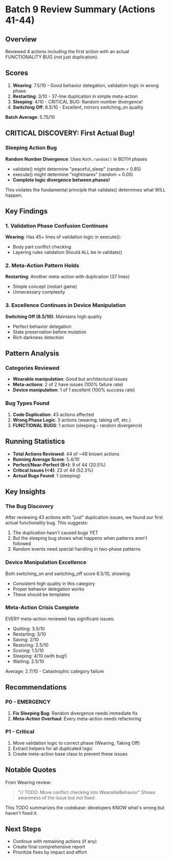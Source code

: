 # Batch 9 Review Summary (Actions 41-44)

## Overview
Reviewed 4 actions including the first action with an actual FUNCTIONALITY BUG (not just duplication).

## Scores
1. **Wearing**: 7.5/10 - Good behavior delegation, validation logic in wrong phase
2. **Restarting**: 3/10 - 37-line duplication in simple meta-action
3. **Sleeping**: 4/10 - CRITICAL BUG: Random number divergence!
4. **Switching Off**: 8.5/10 - Excellent, mirrors switching_on quality

**Batch Average**: 5.75/10

## CRITICAL DISCOVERY: First Actual Bug!

### Sleeping Action Bug
**Random Number Divergence**: Uses `Math.random()` in BOTH phases
- validate() might determine "peaceful_sleep" (random = 0.85)
- execute() might determine "nightmares" (random = 0.05)
- **Complete logic divergence between phases!**

This violates the fundamental principle that validate() determines what WILL happen.

## Key Findings

### 1. Validation Phase Confusion Continues
**Wearing**: Has 45+ lines of validation logic in execute():
- Body part conflict checking
- Layering rules validation
Should ALL be in validate()

### 2. Meta-Action Pattern Holds
**Restarting**: Another meta-action with duplication (37 lines)
- Simple concept (restart game)
- Unnecessary complexity

### 3. Excellence Continues in Device Manipulation
**Switching Off (8.5/10)**: Maintains high quality
- Perfect behavior delegation
- State preservation before mutation
- Rich darkness detection

## Pattern Analysis

### Categories Reviewed
- **Wearable manipulation**: Good but architectural issues
- **Meta-actions**: 2 of 2 have issues (100% failure rate)
- **Device manipulation**: 1 of 1 excellent (100% success rate)

### Bug Types Found
1. **Code Duplication**: 43 actions affected
2. **Wrong Phase Logic**: 3 actions (wearing, taking off, etc.)
3. **FUNCTIONAL BUGS**: 1 action (sleeping - random divergence)

## Running Statistics
- **Total Actions Reviewed**: 44 of ~48 known actions
- **Running Average Score**: 5.4/10
- **Perfect/Near-Perfect (8+)**: 9 of 44 (20.5%)
- **Critical Issues (<4)**: 23 of 44 (52.3%)
- **Actual Bugs Found**: 1 (sleeping)

## Key Insights

### The Bug Discovery
After reviewing 43 actions with "just" duplication issues, we found our first actual functionality bug. This suggests:
1. The duplication hasn't caused bugs YET
2. But the sleeping bug shows what happens when patterns aren't followed
3. Random events need special handling in two-phase patterns

### Device Manipulation Excellence
Both switching_on and switching_off score 8.5/10, showing:
- Consistent high quality in this category
- Proper behavior delegation works
- These should be templates

### Meta-Action Crisis Complete
EVERY meta-action reviewed has significant issues:
- Quitting: 3.5/10
- Restarting: 3/10  
- Saving: 2/10
- Restoring: 2.5/10
- Scoring: 1.5/10
- Sleeping: 4/10 (with bug!)
- Waiting: 2.5/10

Average: 2.7/10 - Catastrophic category failure

## Recommendations

### P0 - EMERGENCY
1. **Fix Sleeping Bug**: Random divergence needs immediate fix
2. **Meta-Action Overhaul**: Every meta-action needs refactoring

### P1 - Critical
1. Move validation logic to correct phase (Wearing, Taking Off)
2. Extract helpers for all duplicated logic
3. Create meta-action base class to prevent these issues

## Notable Quotes
From Wearing review:
> "// TODO: Move conflict checking into WearableBehavior"
> Shows awareness of the issue but not fixed

This TODO summarizes the codebase: developers KNOW what's wrong but haven't fixed it.

## Next Steps
- Continue with remaining actions (if any)
- Create final comprehensive report
- Prioritize fixes by impact and effort